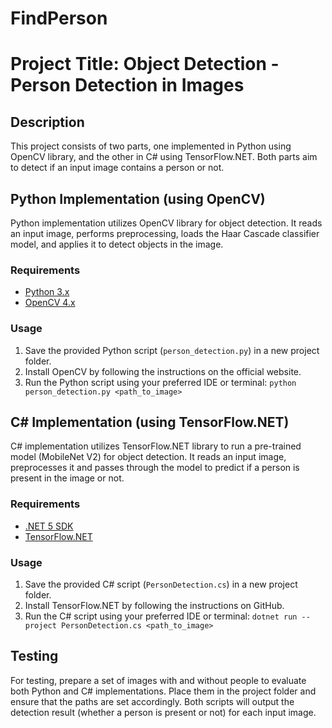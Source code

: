 # FindPerson
 # Project Title: Object Detection - Person Detection in Images

## Description

This project consists of two parts, one implemented in Python using OpenCV library, and the other in C# using TensorFlow.NET. Both parts aim to detect if an input image contains a person or not.

## Python Implementation (using OpenCV)

Python implementation utilizes OpenCV library for object detection. It reads an input image, performs preprocessing, loads the Haar Cascade classifier model, and applies it to detect objects in the image.

### Requirements

- [Python 3.x](https://www.python.org/downloads/)
- [OpenCV 4.x](https://opencv.org/releases/)

### Usage

1. Save the provided Python script (`person_detection.py`) in a new project folder.
2. Install OpenCV by following the instructions on the official website.
3. Run the Python script using your preferred IDE or terminal: `python person_detection.py <path_to_image>`

## C# Implementation (using TensorFlow.NET)

C# implementation utilizes TensorFlow.NET library to run a pre-trained model (MobileNet V2) for object detection. It reads an input image, preprocesses it and passes through the model to predict if a person is present in the image or not.

### Requirements

- [.NET 5 SDK](https://dotnet.microsoft.com/download/dotnet/5.0)
- [TensorFlow.NET](https://github.com/tensorflow/tensorflow.net#installation)

### Usage

1. Save the provided C# script (`PersonDetection.cs`) in a new project folder.
2. Install TensorFlow.NET by following the instructions on GitHub.
3. Run the C# script using your preferred IDE or terminal: `dotnet run --project PersonDetection.cs <path_to_image>`

## Testing

For testing, prepare a set of images with and without people to evaluate both Python and C# implementations. Place them in the project folder and ensure that the paths are set accordingly. Both scripts will output the detection result (whether a person is present or not) for each input image.